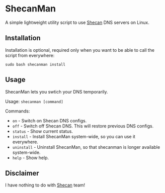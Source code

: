 # ShecanMan

A simple lightweight utility script to use [Shecan](https://www.shecan.ir) DNS servers on Linux.


## Installation

Installation is optional, required only when you want to be able to call the script from everywhere:

```shell script
sudo bash shecanman install
```

## Usage

ShecanMan lets you swtich your DNS temporarily.

Usage: `shecanman [command]`

Commands:

- `on` - Switch on Shecan DNS configs.
- `off` - Switch off Shecan DNS. This will restore previous DNS configs.
- `status` - Show current status.
- `install` - Install ShecanMan system-wide, so you can use it everywhere.
- `uninstall` - Uninstall ShecanMan, so that shecanman is longer available system-wide.
- `help` - Show help.

## Disclaimer

I have nothing to do with [Shecan](https://www.shecan.ir) team!
